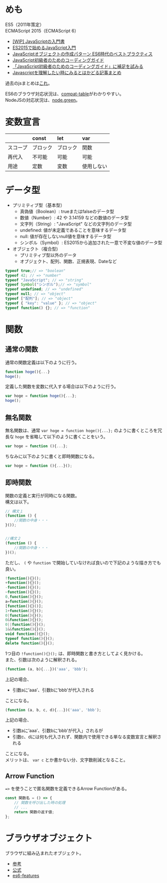 # めも

ES5（2011年策定）  
ECMAScript 2015（ECMAScript 6）

- [[WIP] JavaScriptの入門書](https://asciidwango.github.io/js-primer/)
- [ES2015で始めるJavaScript入門](http://qiita.com/ABCanG1015/items/824681cb88676da4f9a8)
- [JavaScriptオブジェクトの作成パターン ES6時代のベストプラクティス](https://getpocket.com/a/read/1437030710)
- [JavaScript初級者のためのコーディングガイド](http://qiita.com/raccy/items/bf590d3c10c3f1a2846b)
- [「JavaScript初級者のためのコーディングガイド」に補足を試みる](http://qiita.com/ms2sato/items/94ed459640a1d89cb4de?utm_source=Qiitaニュース&utm_campaign=383650bdcf-Qiita_newsletter_242_11_1_2017&utm_medium=email&utm_term=0_e44feaa081-383650bdcf-32789017)
- [Javascriptを理解したい時にみるとはかどる記事まとめ](http://qiita.com/okmttdhr/items/3b35ebe6017fe4057ddc)

過去のjsまとめは[これ](http://blog.pepese.com/entry/20130321/1363854485)。

ES6のブラウザ対応状況は、[compat-table](http://kangax.github.io/compat-table/es6/)がわかりやすい。  
NodeJSの対応状況は、[node.green](http://node.green)。

# 変数宣言

| |const|let|var|
|:---|:---|:---|:---|
|スコープ|ブロック|ブロック|関数|
|再代入|不可能|可能|可能|
|用途|定数|変数|使用しない|

# データ型

- プリミティブ型（基本型）
  - 真偽値（Boolean）: trueまたはfalseのデータ型
  - 数値（Number）: 42 や 3.14159 などの数値のデータ型
  - 文字列（String）: "JavaScript" などの文字列のデータ型
  - undefined: 値が未定義であることを意味するデータ型
  - null: 値が存在しないnull値を意味するデータ型
  - シンボル（Symbol）: ES2015から追加された一意で不変な値のデータ型
- オブジェクト（複合型)
  - プリミティブ型以外のデータ
  - オブジェクト、配列、関数、正規表現、Dateなど

```javascript
typeof true;// => "boolean"
typeof 42; // => "number"
typeof "JavaScript"; // => "string"
typeof Symbol("シンボル");// => "symbol"
typeof undefined; // => "undefined"
typeof null; // => "object"
typeof ["配列"]; // => "object"
typeof { "key": "value" }; // => "object"
typeof function() {}; // => "function"
```

# 関数

## 通常の関数

通常の関数定義は以下のように行う。

```js
function hoge(){...}
hoge();
```

定義した関数を変数に代入する場合は以下のように行う。

```js
var hoge = function hoge(){...};
hoge();
```

## 無名関数

無名関数は、通常 ```var hoge = function hoge(){...};``` のように書くところを冗長な ```hoge``` を省略して以下のように書くことをいう。

```js
var hoge = function (){...};
```

ちなみに以下のように書くと即時関数になる。

```js
var hoge = function (){...}();
```

## 即時関数

関数の定義と実行が同時になる関数。  
構文は以下。

```js
// 構文１
(function () {
    //関数の中身・・・
}());


//構文２
(function () {
    //関数の中身・・・
})();
```

ただし、 ```(``` や ```function``` で開始していなければ良いので下記のような描き方でも良い。

```js
!function(){}();
+function(){}();
-function(){}();
~function(){}();
0,function(){}();
a=function(){}();
[function(){}()];
1+function(){}();
0|function(){}();
0&function(){}();
0||function(){}();
1&&function(){}();
void function(){}();
typeof function(){}();
delete function(){}();
```

1つ目の ```!function(){}();``` は、即時関数と書き方としてよく見かける。  
また、引数は次のように解釈される。

```js
(function (a, b){...})('aaa', 'bbb');
```

上記の場合、

- 引数aに’aaa’、引数bに’bbb’が代入される

ことになる。

```js
(function (a, b, c, d){...})('aaa', 'bbb');
```

上記の場合、

- 引数aに’aaa’、引数bに’bbb’が代入」されるが
- 引数c、dには何も代入されず、関数内で使用できる単なる変数宣言と解釈される

ことになる。  
メリットは、 ```var c``` とか書かない分、文字数削減となること。

## Arrow Function

```=>``` を使うことで匿名関数を定義できるArrow Functionがある。

```js
const 関数名 = () => {
    // 関数を呼び出した時の処理
    // ...
    return 関数の返す値;
};
```

# ブラウザオブジェクト

ブラウザに組み込まれたオブジェクト。

- [参考](http://web-design-felica.hatenablog.com/entry/20160511/p1)
- [公式](https://developer.mozilla.org/ja/docs/Web/API/Window)
- [es6-features](https://codetower.github.io/es6-features/)
